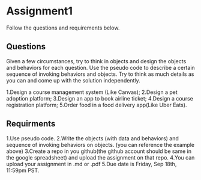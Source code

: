 # Assignment1
Follow the questions and requirements below.

## Questions
Given a few circumstances, try to think in objects and design the objects and behaviors for each question. Use the pseudo code to describe a certain sequence of invoking behaviors and objects. Try to think as much details as you can and come up with the solution independently.

1.Design a course management system (Like Canvas);
2.Design a pet adoption platform;
3.Design an app to book airline ticket;
4.Design a course registration platform;
5.Order food in a food delivery app(Like Uber Eats).

## Requirments
1.Use pseudo code.
2.Write the objects (with data and behaviors) and sequence of invoking behaviors on objects. (you can reference the example above)
3.Create a repo in you github(the github account should be same in the google spreadsheet) and upload the assignment on that repo.
4.You can upload your assignment in .md or .pdf
5.Due date is Friday, Sep 18th, 11:59pm PST.

